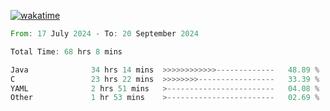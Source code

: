 [![wakatime](https://wakatime.com/badge/user/5970ac98-85fb-4bfd-a7d8-142e7d5bd274.svg)](https://wakatime.com/@5970ac98-85fb-4bfd-a7d8-142e7d5bd274)

<!--START_SECTION:waka-->

```rust
From: 17 July 2024 - To: 20 September 2024

Total Time: 68 hrs 8 mins

Java              34 hrs 14 mins  >>>>>>>>>>>>-------------   48.89 %
C                 23 hrs 22 mins  >>>>>>>>-----------------   33.39 %
YAML              2 hrs 51 mins   >------------------------   04.08 %
Other             1 hr 53 mins    >------------------------   02.69 %
```

<!--END_SECTION:waka-->

